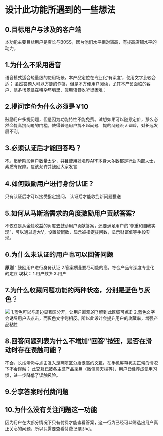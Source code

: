 # 设计此功能所遇到的一些想法

## 0.目标用户与涉及的客户端
本功能主要目标用户是店长与BOSS，因为他们水平相对较高，有提高店铺水平的动力。


## 1.为什么不采用语音
语音模式适合轻量级的使用场景，本产品定位在专业化‘有深度’，使用文字比较合适；
虽然答题人可以方便的作答，但是不方便用户阅读，尤其本产品面临的客户，很多场景是在嘈杂环境里，使用语音收听很困难；


## 2.提问定价为什么必须是￥10

鼓励用户多提问题，但是因为功能特性不能免费。试想如果可以随意定价，那么必然会提高提问题的门槛，使得普通用户提不起问题、提的问题没人理睬。对长远发展不利。
## 3.必须认证后才能回答吗？
不。起步阶段用户数量太少，并且使用妙境界APP本身大多数都是行业内部人士，素质有保障。应该允许并鼓励大家发言

## 4.如何鼓励用户进行身份认证？
只有认证后才可以接受指定提问，
认证后才能收到新问题推送
## 5.如何从马斯洛需求的角度激励用户贡献答案?
不仅仅是从金钱收益的角度去鼓励用户贡献答案，还要满足用户的“尊重和自我实现”，可以通过造大V，设置赞同数，显示被指定提问数，显示财富值等手段实现。

## 6.为什么未认证的用户也可以回答问题
**原则**
1.鼓励用户进行身份认证
2.答案质量要尽可能的高，符合产品有深度专业化的定位
**现状：**
1.用户数少
2.用户

## 7.为什么收藏问题功能的两种状态，分别是蓝色与灰色？
![](http://static.zybuluo.com/Punchcan/j2tg39pxc4qq2pi13v4tpn6f/image_1bgn13i5f18qnud3nq1h731b2r9.png)
1.蓝色可以与周边显著区分开，让用户直观的了解到此区域可点击
2.蓝色文字会诱导用户去点击，而灰色文字则相反。所以此设计会提升用户的收藏率，增强产品粘性

## 8.回答问题列表为什么不增加“回答”按钮，是否在滑动时存在误触可能？

不会，长按滑动与点击进入是两项区分度很高的交互，在手机屏幕状态正常的情况下不会误触；
此交互已被各主流产品采用（微信聊天栏等），用户已经养成使用习惯，进一步降低了误触风险。

## 9.分享答案时付费问题
## 10.为什么没有关注问题这一功能
因为用户在大部分情况下只有付费才能查看答案，这一行为已经可以筛选出用户真正关心的问题，所以只需要查看付费记录即可。


